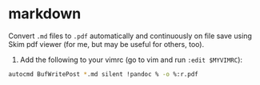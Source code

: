 # markdown
Convert `.md` files to `.pdf` automatically and continuously on file save using Skim pdf viewer (for me, but may be useful for others, too).

1. Add the following to your vimrc (go to vim and run `:edit $MYVIMRC`):
  ```bash
  autocmd BufWritePost *.md silent !pandoc % -o %:r.pdf
  ```

